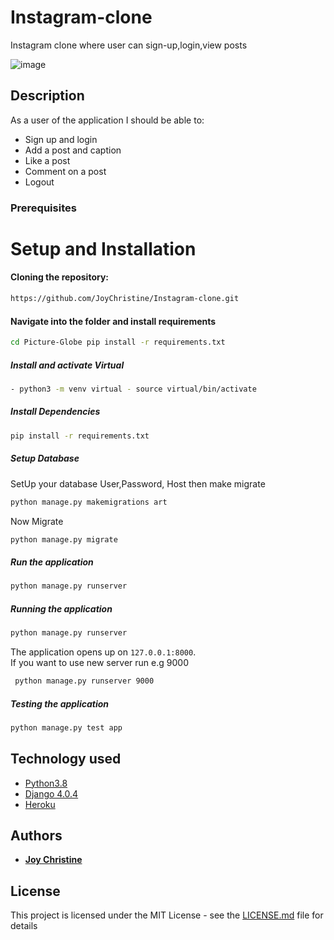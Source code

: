 # Instagram-clone
Instagram clone where user can sign-up,login,view posts


![image](https://user-images.githubusercontent.com/57414671/172957509-6318ad7e-634e-4dfa-b2df-c07959390b79.png)

## Description

As a user of the application I should be able to:

* Sign up and login
* Add a post and caption
* Like a post
* Comment on a post
* Logout


### Prerequisites

# Setup and Installation  

  
#### Cloning the repository:  
 ```bash 
https://github.com/JoyChristine/Instagram-clone.git
```
#### Navigate into the folder and install requirements  
 ```bash 
cd Picture-Globe pip install -r requirements.txt 
```
##### Install and activate Virtual  
 ```bash 
- python3 -m venv virtual - source virtual/bin/activate  
```  
##### Install Dependencies  
 ```bash 
 pip install -r requirements.txt 
```  
 ##### Setup Database  
  SetUp your database User,Password, Host then make migrate  
 ```bash 
python manage.py makemigrations art
 ``` 
 Now Migrate  
 ```bash 
 python manage.py migrate 
```
##### Run the application  
 ```bash 
 python manage.py runserver 
``` 
##### Running the application  
 ```bash 
 python manage.py runserver 
```
The application opens up on `127.0.0.1:8000`. <br>
If you want to use new server run e.g 9000
```bash 
 python manage.py runserver 9000
```
##### Testing the application  
 ```bash 
 python manage.py test app
```

  
  
## Technology used  
  
* [Python3.8](https://www.python.org/)  
* [Django 4.0.4](https://docs.djangoproject.com/en/4.0/)  
* [Heroku](https://heroku.com)  
  


## Authors

* **[Joy Christine](https://github.com/JoyChristine)** 



## License

This project is licensed under the MIT License - see the [LICENSE.md](LICENSE.md) file for details

